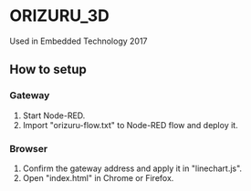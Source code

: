 # ORIZURU_3D
Used in Embedded Technology 2017

## How to setup

### Gateway
1. Start Node-RED.
2. Import "orizuru-flow.txt" to Node-RED flow and deploy it.

### Browser
1. Confirm the gateway address and apply it in "linechart.js".
2. Open "index.html" in Chrome or Firefox.
